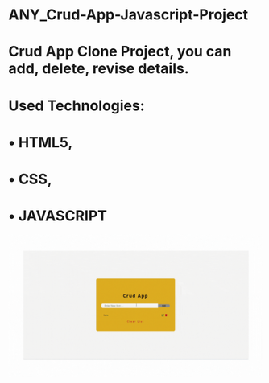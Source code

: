 ﻿# ANY_Crud-App-Javascript-Project





# Crud App Clone Project, you can add, delete, revise details. 






# Used Technologies:

# • HTML5, 

# • CSS,

# • JAVASCRIPT




<img src="https://github.com/ANoyanyasadi/ANY_Crud-App-Javascript-Project/blob/main/Gif.gif" width="auto">
